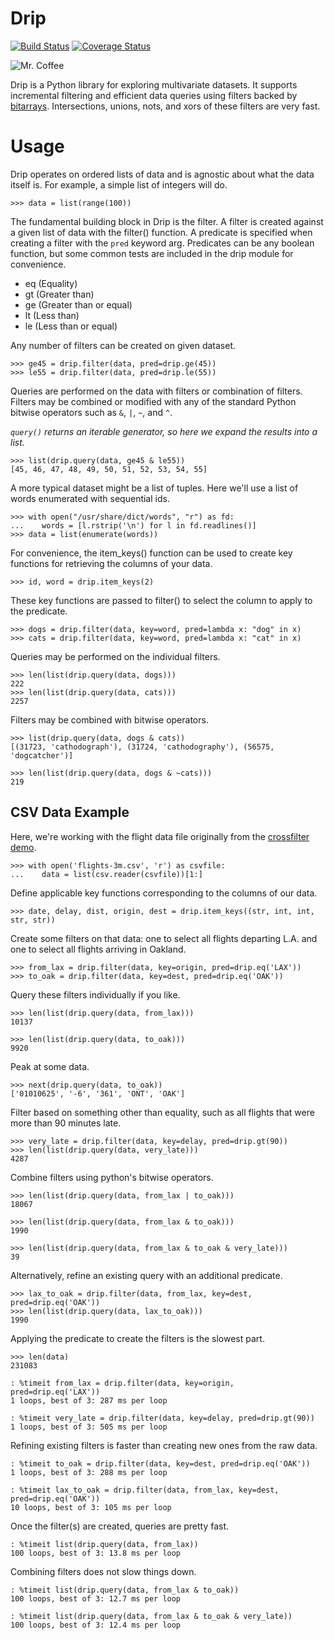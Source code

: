 Drip
====

[![Build Status](https://travis-ci.org/litl/drip.svg?branch=master)](https://travis-ci.org/litl/drip?branch=master) [![Coverage Status](https://coveralls.io/repos/litl/drip/badge.svg?branch=master)](https://coveralls.io/r/litl/drip?branch=master)

![Mr. Coffee](http://goo.gl/G15qgG)

Drip is a Python library for exploring multivariate datasets. It
supports incremental filtering and efficient data queries using
filters backed by [bitarrays](https://github.com/ilanschnell/bitarray).
Intersections, unions, nots, and xors of these filters are very fast.

# Usage

Drip operates on ordered lists of data and is agnostic about what the
data itself is. For example, a simple list of integers will do.

    >>> data = list(range(100))

The fundamental building block in Drip is the filter. A filter is
created against a given list of data with the filter() function. A
predicate is specified when creating a filter with the `pred` keyword
arg. Predicates can be any boolean function, but some common tests are
included in the drip module for convenience.

* eq (Equality)
* gt (Greater than)
* ge (Greater than or equal)
* lt (Less than)
* le (Less than or equal)

Any number of filters can be created on given dataset.

    >>> ge45 = drip.filter(data, pred=drip.ge(45))
    >>> le55 = drip.filter(data, pred=drip.le(55))

Queries are performed on the data with filters or combination of
filters. Filters may be combined or modified with any of the standard
Python bitwise operators such as `&`, `|`, `~`, and `^`.

_`query()` returns an iterable generator, so here we expand the results
into a list._

    >>> list(drip.query(data, ge45 & le55))
    [45, 46, 47, 48, 49, 50, 51, 52, 53, 54, 55]

A more typical dataset might be a list of tuples. Here we'll use a list
of words enumerated with sequential ids.

    >>> with open("/usr/share/dict/words", "r") as fd:
    ...    words = [l.rstrip('\n') for l in fd.readlines()]
    >>> data = list(enumerate(words))

For convenience, the item_keys() function can be used to create key
functions for retrieving the columns of your data.

    >>> id, word = drip.item_keys(2)

These key functions are passed to filter() to select the column to
apply to the predicate.

    >>> dogs = drip.filter(data, key=word, pred=lambda x: "dog" in x)
    >>> cats = drip.filter(data, key=word, pred=lambda x: "cat" in x)

Queries may be performed on the individual filters.

    >>> len(list(drip.query(data, dogs)))
    222
    >>> len(list(drip.query(data, cats)))
    2257

Filters may be combined with bitwise operators.

    >>> list(drip.query(data, dogs & cats))
    [(31723, 'cathodograph'), (31724, 'cathodography'), (56575, 'dogcatcher')]

    >>> len(list(drip.query(data, dogs & ~cats)))
    219

## CSV Data Example

Here, we're working with the flight data file originally from the
[crossfilter demo](http://square.github.io/crossfilter/).

    >>> with open('flights-3m.csv', 'r') as csvfile:
    ...    data = list(csv.reader(csvfile))[1:]

Define applicable key functions corresponding to the columns of our data.

    >>> date, delay, dist, origin, dest = drip.item_keys((str, int, int, str, str))

Create some filters on that data: one to select all flights departing
L.A. and one to select all flights arriving in Oakland.

    >>> from_lax = drip.filter(data, key=origin, pred=drip.eq('LAX'))
    >>> to_oak = drip.filter(data, key=dest, pred=drip.eq('OAK'))

Query these filters individually if you like.

    >>> len(list(drip.query(data, from_lax)))
    10137

    >>> len(list(drip.query(data, to_oak)))
    9920

Peak at some data.

    >>> next(drip.query(data, to_oak))
    ['01010625', '-6', '361', 'ONT', 'OAK']

Filter based on something other than equality, such as all flights that
were more than 90 minutes late.

    >>> very_late = drip.filter(data, key=delay, pred=drip.gt(90))
    >>> len(list(drip.query(data, very_late)))
    4287

Combine filters using python's bitwise operators.

    >>> len(list(drip.query(data, from_lax | to_oak)))
    18067

    >>> len(list(drip.query(data, from_lax & to_oak)))
    1990

    >>> len(list(drip.query(data, from_lax & to_oak & very_late)))
    39

Alternatively, refine an existing query with an additional predicate.

    >>> lax_to_oak = drip.filter(data, from_lax, key=dest, pred=drip.eq('OAK'))
    >>> len(list(drip.query(data, lax_to_oak)))
    1990

Applying the predicate to create the filters is the slowest part.

    >>> len(data)
    231083

    : %timeit from_lax = drip.filter(data, key=origin, pred=drip.eq('LAX'))
    1 loops, best of 3: 287 ms per loop

    : %timeit very_late = drip.filter(data, key=delay, pred=drip.gt(90))
    1 loops, best of 3: 505 ms per loop

Refining existing filters is faster than creating new ones from the raw
data.

    : %timeit to_oak = drip.filter(data, key=dest, pred=drip.eq('OAK'))
    1 loops, best of 3: 288 ms per loop

    : %timeit lax_to_oak = drip.filter(data, from_lax, key=dest, pred=drip.eq('OAK'))
    10 loops, best of 3: 105 ms per loop

Once the filter(s) are created, queries are pretty fast.

    : %timeit list(drip.query(data, from_lax))
    100 loops, best of 3: 13.8 ms per loop

Combining filters does not slow things down.

    : %timeit list(drip.query(data, from_lax & to_oak))
    100 loops, best of 3: 12.7 ms per loop

    : %timeit list(drip.query(data, from_lax & to_oak & very_late))
    100 loops, best of 3: 12.4 ms per loop
